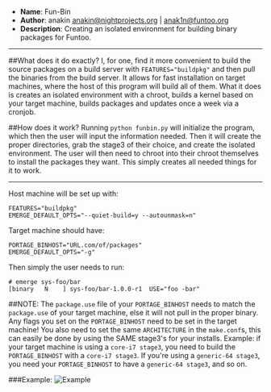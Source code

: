 * **Name**: Fun-Bin
* **Author**: anakin <anakin@nightprojects.org> | <anak1n@funtoo.org>
* **Description**: Creating an isolated environment for building binary packages for Funtoo.

-----------------------------------------------------------------------------------------------------------

##What does it do exactly?
I, for one, find it more convenient to build the source packages on a build server with `FEATURES="buildpkg"` and then pull the binaries from the build server. It allows for fast installation on target machines, where the host of this program will build all of them. What it does is creates an isolated environment with a chroot, builds a kernel based on your target machine, builds packages and updates once a week via a cronjob. 

##How does it work?
Running `python funbin.py` will initialize the program, which then the user will input the information needed. Then it will create the proper directories, grab the stage3 of their choice, and create the isolated environment. The user will then need to chroot into their chroot themselves to install the packages they want. This simply creates all needed things for it to work. 

----------------------------------------------------------------------------------------------------------- 

Host machine will be set up with:

    FEATURES="buildpkg"
    EMERGE_DEFAULT_OPTS="--quiet-build=y --autounmask=n"

Target machine should have:

    PORTAGE_BINHOST="URL.com/of/packages"
    EMERGE_DEFAULT_OPTS="-g"

Then simply the user needs to run:

    # emerge sys-foo/bar
    [binary   N    ] sys-foo/bar-1.0.0-r1  USE="foo -bar"

##NOTE:
The `package.use` file of your `PORTAGE_BINHOST` needs to match the `package.use` of your target machine, else it will not pull in the proper binary. Any flags you set on the `PORTAGE_BINHOST` need to be set in the target machine! You also need to set the same `ARCHITECTURE` in the `make.conf`s, this can easily be done by using the SAME stage3's for your installs. Example: if your target machine is using a `core-i7 stage3`, you need to build the `PORTAGE_BINHOST` with a `core-i7 stage3`. If you're using a `generic-64 stage3`, you need your `PORTAGE_BINHOST` to have a `generic-64 stage3`, and so on. 


###Example:
![Example](http://i.imgur.com/2977nwa.gif)

